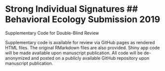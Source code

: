 # Strong Individual Signatures ## Behavioral Ecology Submission 2019

Supplementary Code for Double-Blind Review

Supplementary code is available for review via GitHub pages as rendered HTML files. The original RMarkdown files are also provided. Shiny app code will be made available upon manuscript publication. All code will be de-anonymized and posted on a publicly available GitHub repository upon manuscript publication.

